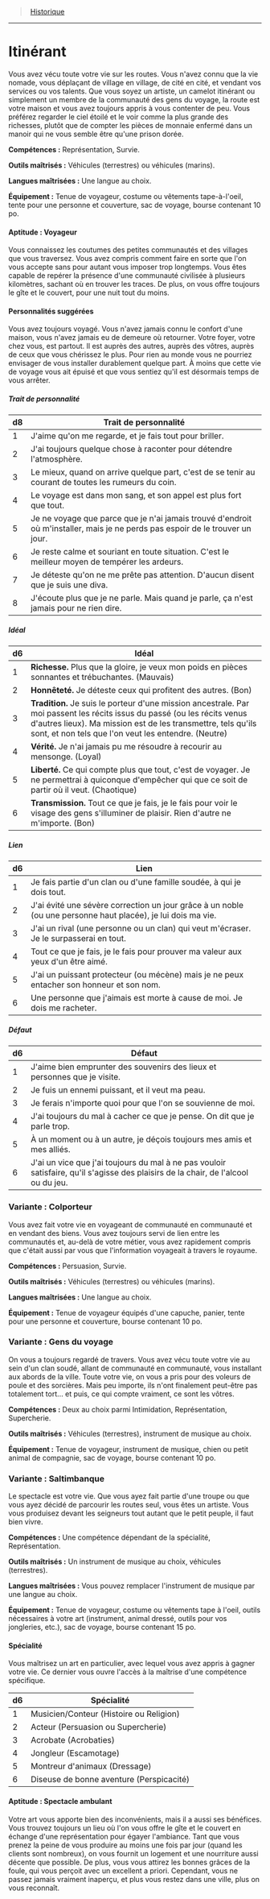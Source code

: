 
<!--BackgroundItem-->

> <!--ParentNameLink-->[Historique](backgrounds_hd.md)<!--/ParentNameLink-->

---

# <!--Name-->Itinérant<!--/Name-->

Vous avez vécu toute votre vie sur les routes. Vous n'avez connu que la vie nomade, vous déplaçant de village en village, de cité en cité, et vendant vos services ou vos talents. Que vous soyez un artiste, un camelot itinérant ou simplement un membre de la communauté des gens du voyage, la route est votre maison et vous avez toujours appris à vous contenter de peu. Vous préférez regarder le ciel étoilé et le voir comme la plus grande des richesses, plutôt que de compter les pièces de monnaie enfermé dans un manoir qui ne vous semble être qu'une prison dorée.

**Compétences :** Représentation, Survie.

**Outils maîtrisés :** Véhicules (terrestres) ou véhicules (marins).

**Langues maîtrisées :** Une langue au choix.

**Équipement :** Tenue de voyageur, costume ou vêtements tape-à-l'oeil, tente pour une personne et couverture, sac de voyage, bourse contenant 10 po.

<!--SkillItem-->

#### <!--Name-->Aptitude : Voyageur<!--/Name-->

Vous connaissez les coutumes des petites communautés et des villages que vous traversez. Vous avez compris comment faire en sorte que l'on vous accepte sans pour autant vous imposer trop longtemps. Vous êtes capable de repérer la présence d'une communauté civilisée à plusieurs kilomètres, sachant où en trouver les traces. De plus, on vous offre toujours le gîte et le couvert, pour une nuit tout du moins.

<!--/SkillItem-->

<!--Items-->

#### <!--Name-->Personnalités suggérées<!--/Name-->

Vous avez toujours voyagé. Vous n'avez jamais connu le confort d'une maison, vous n'avez jamais eu de demeure où retourner. Votre foyer, votre chez vous, est partout. Il est auprès des autres, auprès des vôtres, auprès de ceux que vous chérissez le plus. Pour rien au monde vous ne pourriez envisager de vous installer durablement quelque part. À moins que cette vie de voyage vous ait épuisé et que vous sentiez qu'il est désormais temps de vous arrêter.

<!--PersonalityTraitItem-->

##### <!--Name-->Trait de personnalité<!--/Name-->

|d8|Trait de personnalité|
|---|---|
|1|J'aime qu'on me regarde, et je fais tout pour <!--br-->briller.|
|2|J'ai toujours quelque chose à raconter pour <!--br-->détendre l'atmosphère.|
|3|Le mieux, quand on arrive quelque part, c'est <!--br-->de se tenir au courant de toutes les rumeurs du <!--br-->coin.|
|4|Le voyage est dans mon sang, et son appel est <!--br-->plus fort que tout.|
|5|Je ne voyage que parce que je n'ai jamais <!--br-->trouvé d'endroit où m'installer, mais je ne <!--br-->perds pas espoir de le trouver un jour.|
|6|Je reste calme et souriant en toute situation. <!--br-->C'est le meilleur moyen de tempérer les <!--br-->ardeurs.|
|7|Je déteste qu'on ne me prête pas attention. <!--br-->D'aucun disent que je suis une diva.|
|8|J'écoute plus que je ne parle. Mais quand je <!--br-->parle, ça n'est jamais pour ne rien dire.|

<!--/PersonalityTraitItem-->

<!--PersonalityIdealItem-->

##### <!--Name-->Idéal<!--/Name-->

|d6|Idéal|
|---|---|
|1|**Richesse.** Plus que la gloire, je veux mon poids <!--br-->en pièces sonnantes et trébuchantes. (Mauvais)|
|2|**Honnêteté.** Je déteste ceux qui profitent des <!--br-->autres. (Bon)|
|3|**Tradition.** Je suis le porteur d'une mission <!--br-->ancestrale. Par moi passent les récits issus du <!--br-->passé (ou les récits venus d'autres lieux). Ma <!--br-->mission est de les transmettre, tels qu'ils sont, <!--br-->et non tels que l'on veut les entendre. (Neutre)|
|4|**Vérité.** Je n'ai jamais pu me résoudre à recourir <!--br-->au mensonge. (Loyal)|
|5|**Liberté.** Ce qui compte plus que tout, c'est <!--br-->de voyager. Je ne permettrai à quiconque <!--br-->d'empêcher qui que ce soit de partir où il veut. <!--br-->(Chaotique)|
|6|**Transmission.** Tout ce que je fais, je le fais pour <!--br-->voir le visage des gens s'illuminer de plaisir. <!--br-->Rien d'autre ne m'importe. (Bon)|

<!--/PersonalityIdealItem-->

<!--PersonalityLinkItem-->

##### <!--Name-->Lien<!--/Name-->

|d6|Lien|
|---|---|
|1|Je fais partie d'un clan ou d'une famille soudée, <!--br-->à qui je dois tout.|
|2|J'ai évité une sévère correction un jour grâce à <!--br-->un noble (ou une personne haut placée), je lui <!--br-->dois ma vie.|
|3|J'ai un rival (une personne ou un clan) qui veut <!--br-->m'écraser. Je le surpasserai en tout.|
|4|Tout ce que je fais, je le fais pour prouver ma <!--br-->valeur aux yeux d'un être aimé.|
|5|J'ai un puissant protecteur (ou mécène) mais je <!--br-->ne peux entacher son honneur et son nom.|
|6|Une personne que j'aimais est morte à cause de <!--br-->moi. Je dois me racheter.|

<!--/PersonalityLinkItem-->

<!--PersonalityDefectItem-->

##### <!--Name-->Défaut<!--/Name-->

|d6|Défaut|
|---|---|
|1|J'aime bien emprunter des souvenirs des lieux <!--br-->et personnes que je visite.|
|2|Je fuis un ennemi puissant, et il veut ma peau.|
|3|Je ferais n'importe quoi pour que l'on se <!--br-->souvienne de moi.|
|4|J'ai toujours du mal à cacher ce que je pense. <!--br-->On dit que je parle trop.|
|5|À un moment ou à un autre, je déçois toujours <!--br-->mes amis et mes alliés.|
|6|J'ai un vice que j'ai toujours du mal à ne pas <!--br-->vouloir satisfaire, qu'il s'agisse des plaisirs de <!--br-->la chair, de l'alcool ou du jeu.|

<!--/PersonalityDefectItem-->

<!--/Items-->

<!--SubBackgroundItem-->

### <!--Name-->Variante : Colporteur<!--/Name-->

Vous avez fait votre vie en voyageant de communauté en communauté et en vendant des biens. Vous avez toujours servi de lien entre les communautés et, au-delà de votre métier, vous avez rapidement compris que c'était aussi par vous que l'information voyageait à travers le royaume.

**Compétences :** Persuasion, Survie.

**Outils maîtrisés :** Véhicules (terrestres) ou véhicules (marins).

**Langues maîtrisées :** Une langue au choix.

**Équipement :** Tenue de voyageur équipés d'une capuche, panier, tente pour une personne et couverture, bourse contenant 10 po.

<!--/SubBackgroundItem-->

<!--SubBackgroundItem-->

### <!--Name-->Variante : Gens du voyage<!--/Name-->

On vous a toujours regardé de travers. Vous avez vécu toute votre vie au sein d'un clan soudé, allant de communauté en communauté, vous installant aux abords de la ville. Toute votre vie, on vous a pris pour des voleurs de poule et des sorcières. Mais peu importe, ils n'ont finalement peut-être pas totalement tort… et puis, ce qui compte vraiment, ce sont les vôtres.

**Compétences :** Deux au choix parmi Intimidation, Représentation, Supercherie.

**Outils maîtrisés :** Véhicules (terrestres), instrument de musique au choix.

**Équipement :** Tenue de voyageur, instrument de musique, chien ou petit animal de compagnie, sac de voyage, bourse contenant 10 po.

<!--/SubBackgroundItem-->

<!--SubBackgroundItem-->

### <!--Name-->Variante : Saltimbanque<!--/Name-->

Le spectacle est votre vie. Que vous ayez fait partie d'une troupe ou que vous ayez décidé de parcourir les routes seul, vous êtes un artiste. Vous vous produisez devant les seigneurs tout autant que le petit peuple, il faut bien vivre.

**Compétences :** Une compétence dépendant de la spécialité, Représentation.

**Outils maîtrisés :** Un instrument de musique au choix, véhicules (terrestres).

**Langues maîtrisées :** Vous pouvez remplacer l'instrument de musique par une langue au choix.

**Équipement :** Tenue de voyageur, costume ou vêtements tape à l'oeil, outils nécessaires à votre art (instrument, animal dressé, outils pour vos jongleries, etc.), sac de voyage, bourse contenant 15 po.

<!--BackgroundSpecialtyItem-->

#### <!--Name-->Spécialité<!--/Name-->

Vous maîtrisez un art en particulier, avec lequel vous avez appris à gagner votre vie. Ce dernier vous ouvre l'accès à la maîtrise d'une compétence spécifique.

|d6|Spécialité|
|---|---|
|1|Musicien/Conteur (Histoire ou Religion)|
|2|Acteur (Persuasion ou Supercherie)|
|3|Acrobate (Acrobaties)|
|4|Jongleur (Escamotage)|
|5|Montreur d'animaux (Dressage)|
|6|Diseuse de bonne aventure (Perspicacité)|

<!--/BackgroundSpecialtyItem-->

<!--SkillItem-->

#### <!--Name-->Aptitude : Spectacle ambulant<!--/Name-->

Votre art vous apporte bien des inconvénients, mais il a aussi ses bénéfices. Vous trouvez toujours un lieu où l'on vous offre le gîte et le couvert en échange d'une représentation pour égayer l'ambiance. Tant que vous prenez la peine de vous produire au moins une fois par jour (quand les clients sont nombreux), on vous fournit un logement et une nourriture aussi décente que possible. De plus, vous vous attirez les bonnes grâces de la foule, qui vous perçoit avec un excellent a priori. Cependant, vous ne passez jamais vraiment inaperçu, et plus vous restez dans une ville, plus on vous reconnaît.

<!--/SkillItem-->

<!--/SubBackgroundItem-->

<!--/BackgroundItem-->
